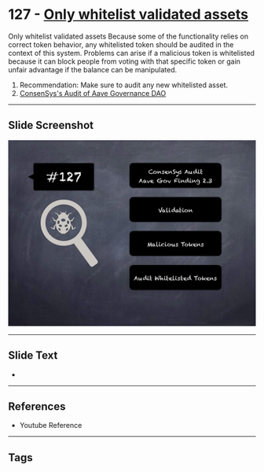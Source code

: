 
# 127 - [Only whitelist validated assets](./Only%20whitelist%20validated%20assets.md)

Only whitelist validated assets Because some of the functionality relies on correct token behavior, any whitelisted token should be audited in the context of this system. Problems can arise if a malicious token is whitelisted because it can block people from voting with that specific token or gain unfair advantage if the balance can be manipulated.


1. Recommendation: Make sure to audit any new whitelisted asset.
2. [ConsenSys's Audit of Aave Governance DAO](https://consensys.net/diligence/audits/2020/08/aave-governance-dao/#only-whitelist-validated-assets)


___
## Slide Screenshot
![127.png](../../images/8.%20Audit%20Findings%20201/127.png)
___
## Slide Text
- 
___
## References
- Youtube Reference
___
## Tags
